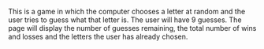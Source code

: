 This is a game in which the computer chooses a letter at random and the user tries to guess what that letter is. The user will have 9 guesses. The page will display the number of guesses remaining, the total number of wins and losses and the letters the user has already chosen. 
